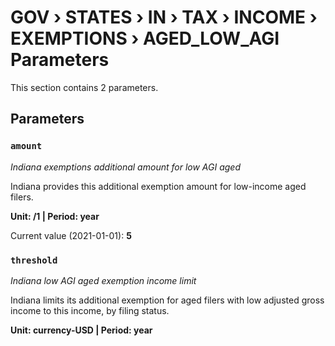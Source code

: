 # GOV › STATES › IN › TAX › INCOME › EXEMPTIONS › AGED_LOW_AGI Parameters

This section contains 2 parameters.

## Parameters

### `amount`
*Indiana exemptions additional amount for low AGI aged*

Indiana provides this additional exemption amount for low-income aged filers.

**Unit: /1 | Period: year**

Current value (2021-01-01): **5**


### `threshold`
*Indiana low AGI aged exemption income limit*

Indiana limits its additional exemption for aged filers with low adjusted gross income to this income, by filing status.

**Unit: currency-USD | Period: year**

